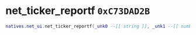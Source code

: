 # net_ticker_reportf `0xC73DAD2B`

```lua
natives.net_ui.net_ticker_reportf(_unk0 --[[ string ]], _unk1 --[[ number ]], _unk2 --[[ number ]], _unk3 --[[ number ]], _unk4 --[[ number ]], _unk5 --[[ number ]], _unk6 --[[ number ]])
```
